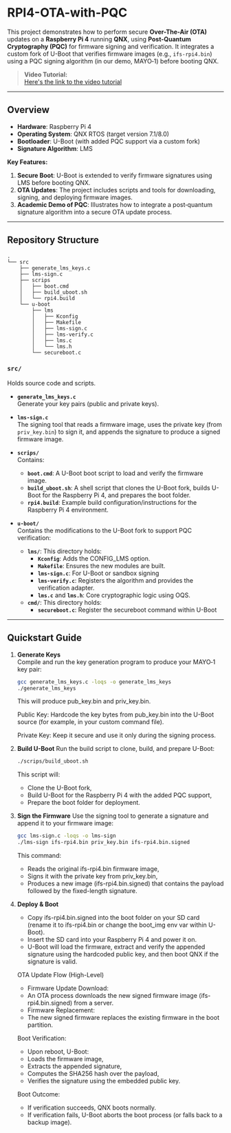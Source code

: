 # RPI4-OTA-with-PQC

This project demonstrates how to perform secure **Over-The-Air (OTA)** updates on a **Raspberry Pi 4** running **QNX**, using **Post-Quantum Cryptography (PQC)** for firmware signing and verification. It integrates a custom fork of U-Boot that verifies firmware images (e.g., `ifs-rpi4.bin`) using a PQC signing algorithm (in our demo, MAYO‑1) before booting QNX.

> **Video Tutorial:**  
> [Here's the link to the video tutorial](https://www.youtube.com/watch?v=S0OHd5dIjJk)  

---

## Overview

- **Hardware**: Raspberry Pi 4
- **Operating System**: QNX RTOS (target version 7.1/8.0)
- **Bootloader**: U-Boot (with added PQC support via a custom fork)
- **Signature Algorithm**: LMS

**Key Features:**
1. **Secure Boot**: U-Boot is extended to verify firmware signatures using LMS before booting QNX.
2. **OTA Updates**: The project includes scripts and tools for downloading, signing, and deploying firmware images.
3. **Academic Demo of PQC**: Illustrates how to integrate a post‑quantum signature algorithm into a secure OTA update process.

---

## Repository Structure
```
.
└── src
    ├── generate_lms_keys.c
    ├── lms-sign.c
    ├── scrips
    │   ├── boot.cmd
    │   ├── build_uboot.sh
    │   └── rpi4.build
    └── u-boot
        ├── lms
        │   ├── Kconfig
        │   ├── Makefile
        │   ├── lms-sign.c
        │   ├── lms-verify.c
        │   ├── lms.c
        │   └── lms.h
        └── secureboot.c
```
### `src/`
Holds source code and scripts.

- **`generate_lms_keys.c`**  
  Generate your key pairs (public and private keys).

- **`lms-sign.c`**  
  The signing tool that reads a firmware image, uses the private key (from `priv_key.bin`) to sign it, and appends the signature to produce a signed firmware image.

- **`scrips/`**  
  Contains:
  - **`boot.cmd`**: A U-Boot boot script to load and verify the firmware image.
  - **`build_uboot.sh`**: A shell script that clones the U-Boot fork, builds U-Boot for the Raspberry Pi 4, and prepares the boot folder.
  - **`rpi4.build`**: Example build configuration/instructions for the Raspberry Pi 4 environment.

- **`u-boot/`**  
  Contains the modifications to the U-Boot fork to support PQC verification:
  - **`lms/`**: This directory holds:
    - **`Kconfig`**: Adds the CONFIG_LMS option.
    - **`Makefile`**: Ensures the new modules are built.
    - **`lms-sign.c`**: For U-Boot or sandbox signing
    - **`lms-verify.c`**: Registers the algorithm and provides the verification adapter.
    - **`lms.c`** and **`lms.h`**: Core cryptographic logic using OQS.
  - **`cmd/`**: This directory holds:
    - **`secureboot.c`**: Register the secureboot command within U-Boot

---

## Quickstart Guide

1. **Generate Keys**  
   Compile and run the key generation program to produce your MAYO‑1 key pair:
   ```bash
   gcc generate_lms_keys.c -loqs -o generate_lms_keys
   ./generate_lms_keys
   ```
   This will produce pub_key.bin and priv_key.bin.

   Public Key:
    Hardcode the key bytes from pub_key.bin into the U-Boot source (for example, in your custom command file).

   Private Key:
    Keep it secure and use it only during the signing process.

2. **Build U-Boot**
    Run the build script to clone, build, and prepare U-Boot:
    ```bash
    ./scrips/build_uboot.sh
    ```
    This script will:
    - Clone the U-Boot fork,
    - Build U-Boot for the Raspberry Pi 4 with the added PQC support,
    - Prepare the boot folder for deployment.

3. **Sign the Firmware**
    Use the signing tool to generate a signature and append it to your firmware image:
    ```bash
    gcc lms-sign.c -loqs -o lms-sign
    ./lms-sign ifs-rpi4.bin priv_key.bin ifs-rpi4.bin.signed
    ```
    This command:
    - Reads the original ifs-rpi4.bin firmware image,
    - Signs it with the private key from priv_key.bin,
    - Produces a new image (ifs-rpi4.bin.signed) that contains the payload followed by the fixed-length signature.

4. **Deploy & Boot**
    - Copy ifs-rpi4.bin.signed into the boot folder on your SD card (rename it to ifs-rpi4.bin or change the boot_img env var within U-Boot).
    - Insert the SD card into your Raspberry Pi 4 and power it on.
    - U-Boot will load the firmware, extract and verify the appended signature using the hardcoded public key, and then boot QNX if the signature is valid.
    
    OTA Update Flow (High-Level)
    - Firmware Update Download:
    - An OTA process downloads the new signed firmware image (ifs-rpi4.bin.signed) from a server.
    - Firmware Replacement:
    - The new signed firmware replaces the existing firmware in the boot partition.

    Boot Verification:
    - Upon reboot, U-Boot:
    - Loads the firmware image,
    - Extracts the appended signature,
    - Computes the SHA256 hash over the payload,
    - Verifies the signature using the embedded public key.

    Boot Outcome:
    - If verification succeeds, QNX boots normally.
    - If verification fails, U-Boot aborts the boot process (or falls back to a backup image).



